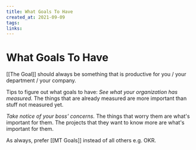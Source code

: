 ```yaml
---
title: What Goals To Have
created_at: 2021-09-09
tags:
links:
---
```


# What Goals To Have

[[The Goal]] should always be something that is productive for you / your department / your company.

Tips to figure out what goals to have:
_See what your organization has measured._
The things that are already measured are more important than stuff not measured yet.

_Take notice of your boss' concerns._
The things that worry them are what's important for them.
The projects that they want to know more are what's important for them.

As always, prefer [[MT Goals]] instead of all others e.g. OKR.